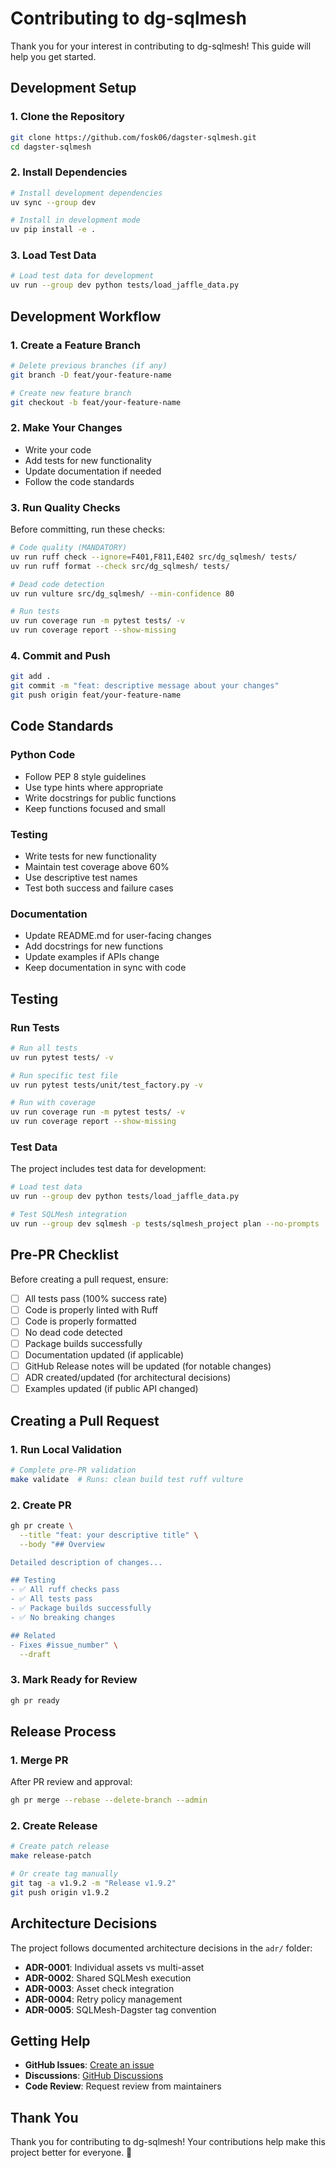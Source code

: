 # Contributing to dg-sqlmesh

Thank you for your interest in contributing to dg-sqlmesh! This guide will help you get started.

## Development Setup

### 1. Clone the Repository

```bash
git clone https://github.com/fosk06/dagster-sqlmesh.git
cd dagster-sqlmesh
```

### 2. Install Dependencies

```bash
# Install development dependencies
uv sync --group dev

# Install in development mode
uv pip install -e .
```

### 3. Load Test Data

```bash
# Load test data for development
uv run --group dev python tests/load_jaffle_data.py
```

## Development Workflow

### 1. Create a Feature Branch

```bash
# Delete previous branches (if any)
git branch -D feat/your-feature-name

# Create new feature branch
git checkout -b feat/your-feature-name
```

### 2. Make Your Changes

- Write your code
- Add tests for new functionality
- Update documentation if needed
- Follow the code standards

### 3. Run Quality Checks

Before committing, run these checks:

```bash
# Code quality (MANDATORY)
uv run ruff check --ignore=F401,F811,E402 src/dg_sqlmesh/ tests/
uv run ruff format --check src/dg_sqlmesh/ tests/

# Dead code detection
uv run vulture src/dg_sqlmesh/ --min-confidence 80

# Run tests
uv run coverage run -m pytest tests/ -v
uv run coverage report --show-missing
```

### 4. Commit and Push

```bash
git add .
git commit -m "feat: descriptive message about your changes"
git push origin feat/your-feature-name
```

## Code Standards

### Python Code

- Follow PEP 8 style guidelines
- Use type hints where appropriate
- Write docstrings for public functions
- Keep functions focused and small

### Testing

- Write tests for new functionality
- Maintain test coverage above 60%
- Use descriptive test names
- Test both success and failure cases

### Documentation

- Update README.md for user-facing changes
- Add docstrings for new functions
- Update examples if APIs change
- Keep documentation in sync with code

## Testing

### Run Tests

```bash
# Run all tests
uv run pytest tests/ -v

# Run specific test file
uv run pytest tests/unit/test_factory.py -v

# Run with coverage
uv run coverage run -m pytest tests/ -v
uv run coverage report --show-missing
```

### Test Data

The project includes test data for development:

```bash
# Load test data
uv run --group dev python tests/load_jaffle_data.py

# Test SQLMesh integration
uv run --group dev sqlmesh -p tests/sqlmesh_project plan --no-prompts
```

## Pre-PR Checklist

Before creating a pull request, ensure:

- [ ] All tests pass (100% success rate)
- [ ] Code is properly linted with Ruff
- [ ] Code is properly formatted
- [ ] No dead code detected
- [ ] Package builds successfully
- [ ] Documentation updated (if applicable)
- [ ] GitHub Release notes will be updated (for notable changes)
- [ ] ADR created/updated (for architectural decisions)
- [ ] Examples updated (if public API changed)

## Creating a Pull Request

### 1. Run Local Validation

```bash
# Complete pre-PR validation
make validate  # Runs: clean build test ruff vulture
```

### 2. Create PR

```bash
gh pr create \
  --title "feat: your descriptive title" \
  --body "## Overview

Detailed description of changes...

## Testing
- ✅ All ruff checks pass
- ✅ All tests pass
- ✅ Package builds successfully
- ✅ No breaking changes

## Related
- Fixes #issue_number" \
  --draft
```

### 3. Mark Ready for Review

```bash
gh pr ready
```

## Release Process

### 1. Merge PR

After PR review and approval:

```bash
gh pr merge --rebase --delete-branch --admin
```

### 2. Create Release

```bash
# Create patch release
make release-patch

# Or create tag manually
git tag -a v1.9.2 -m "Release v1.9.2"
git push origin v1.9.2
```

## Architecture Decisions

The project follows documented architecture decisions in the `adr/` folder:

- **ADR-0001**: Individual assets vs multi-asset
- **ADR-0002**: Shared SQLMesh execution
- **ADR-0003**: Asset check integration
- **ADR-0004**: Retry policy management
- **ADR-0005**: SQLMesh-Dagster tag convention

## Getting Help

- **GitHub Issues**: [Create an issue](https://github.com/fosk06/dagster-sqlmesh/issues)
- **Discussions**: [GitHub Discussions](https://github.com/fosk06/dagster-sqlmesh/discussions)
- **Code Review**: Request review from maintainers

## Thank You

Thank you for contributing to dg-sqlmesh! Your contributions help make this project better for everyone. 🙏

